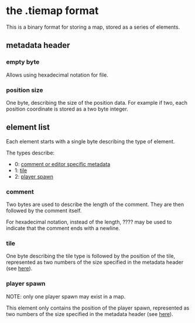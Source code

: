 # the .tiemap format

This is a binary format for storing a map, stored as a series of elements.

## metadata header

### empty byte

Allows using hexadecimal notation for file.

### position size

One byte, describing the size of the position data.
For example if two, each position coordinate is stored as a two byte integer.

## element list

Each element starts with a single byte describing the type of element.

The types describe:

- 0: [comment or editor specific metadata](#comment)
- 1: [tile](#tile)
- 2: [player spawn](#player-spawn)

### comment

Two bytes are used to describe the length of the comment.
They are then followed by the comment itself.

For hexadecimal notation, instead of the length, ???? may be used to indicate
that the comment ends with a newline.

### tile

One byte describing the tile type is followed by the position of the tile, represented as two numbers of the size specified in the metadata header (see [here](#position-size)).

### player spawn

NOTE: only one player spawn may exist in a map.

This element only contains the position of the player spawn, represented as two numbers of the size specified in the metadata header (see [here](#position-size)).
